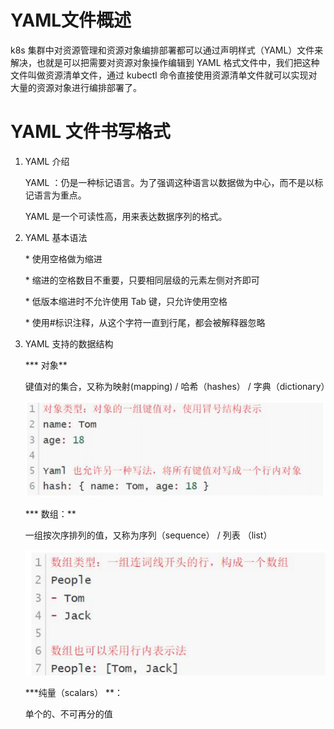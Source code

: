 # YAML文件概述

k8s 集群中对资源管理和资源对象编排部署都可以通过声明样式（YAML）文件来解决，也就是可以把需要对资源对象操作编辑到 YAML 格式文件中，我们把这种文件叫做资源清单文件，通过 kubectl 命令直接使用资源清单文件就可以实现对大量的资源对象进行编排部署了。

# YAML 文件书写格式

1. YAML 介绍

   YAML ：仍是一种标记语言。为了强调这种语言以数据做为中心，而不是以标记语言为重点。

   YAML 是一个可读性高，用来表达数据序列的格式。

2. YAML 基本语法

   \* 使用空格做为缩进

   \* 缩进的空格数目不重要，只要相同层级的元素左侧对齐即可

   \* 低版本缩进时不允许使用 Tab 键，只允许使用空格

   \* 使用#标识注释，从这个字符一直到行尾，都会被解释器忽略

3. YAML 支持的数据结构

   *** 对象**

   键值对的集合，又称为映射(mapping) / 哈希（hashes） / 字典（dictionary）

   ![image-20230901224101166](images/1.yaml对象格式.png)

   *** 数组：**

   一组按次序排列的值，又称为序列（sequence） / 列表 （list）

   ![image-20230901224424320](images/2.yaml数组格式.png)

   ***纯量（scalars） **：

   单个的、不可再分的值























